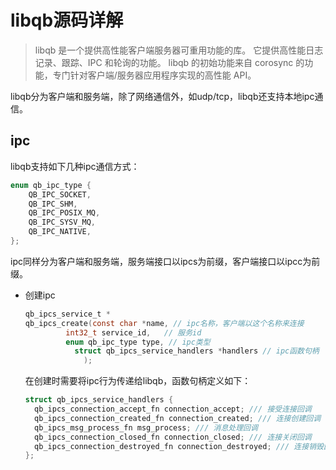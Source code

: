 # libqb源码详解

> libqb 是一个提供高性能客户端服务器可重用功能的库。 它提供高性能日志记录、跟踪、IPC 和轮询的功能。
> libqb 的初始功能来自 corosync 的功能，专门针对客户端/服务器应用程序实现的高性能 API。

libqb分为客户端和服务端，除了网络通信外，如udp/tcp，libqb还支持本地ipc通信。

## ipc

libqb支持如下几种ipc通信方式：

```c
enum qb_ipc_type {
	QB_IPC_SOCKET,
	QB_IPC_SHM,
	QB_IPC_POSIX_MQ,
	QB_IPC_SYSV_MQ,
	QB_IPC_NATIVE,
};
```

ipc同样分为客户端和服务端，服务端接口以ipcs为前缀，客户端接口以ipcc为前缀。

- 创建ipc

  ```c
  qb_ipcs_service_t *
  qb_ipcs_create(const char *name, // ipc名称，客户端以这个名称来连接
  	       int32_t service_id,   // 服务id
  	       enum qb_ipc_type type, // ipc类型
             struct qb_ipcs_service_handlers *handlers // ipc函数句柄
               );
  ```

  在创建时需要将ipc行为传递给libqb，函数句柄定义如下：

  ```c
  struct qb_ipcs_service_handlers {
  	qb_ipcs_connection_accept_fn connection_accept; /// 接受连接回调
  	qb_ipcs_connection_created_fn connection_created; /// 连接创建回调
  	qb_ipcs_msg_process_fn msg_process; /// 消息处理回调
  	qb_ipcs_connection_closed_fn connection_closed; /// 连接关闭回调
  	qb_ipcs_connection_destroyed_fn connection_destroyed; /// 连接销毁回调
  };
  ```

  

